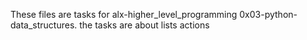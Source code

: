 These files are tasks for alx-higher_level_programming 0x03-python-data_structures. the tasks are about lists actions
